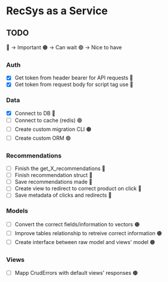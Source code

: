 # RecSys as a Service

## TODO
🔴 -> Important
🟠 -> Can wait
🟢 -> Nice to have

### Auth
* [X] Get token from header bearer for API requests 🔴
* [X] Get token from request body for script tag use 🔴

### Data
* [X] Connect to DB 🔴
* [ ] Connect to cache (redis) 🟢
* [ ] Create custom migration CLI 🟠
* [ ] Create custom ORM 🟢

### Recommendations
* [ ] Finish the get_X_recommendations 🔴
* [ ] Finish recommendation struct 🔴
* [ ] Save recommendations made 🔴
* [ ] Create view to redirect to correct product on click 🔴
* [ ] Save metadata of clicks and redirects 🔴

### Models
* [ ] Convert the correct fields/information to vectors 🟠
* [ ] Improve tables relationship to retreive correct information 🟠
* [ ] Create interface between raw model and views' model 🟠

### Views
* [ ] Mapp CrudErrors with default views' responses 🟠